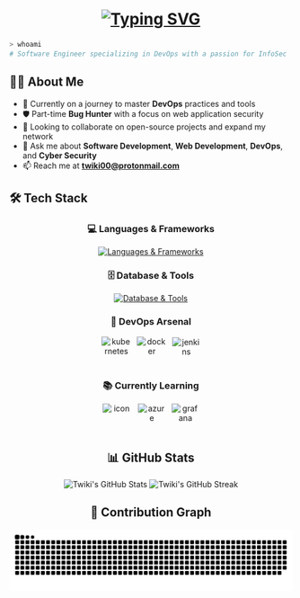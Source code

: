 # <div align="center">[![Typing SVG](https://readme-typing-svg.demolab.com?font=SDGlitchDemo&size=48&duration=1500&pause=550&color=14FF04&background=000000&center=true&vCenter=true&width=900&height=200&lines=Hello+%F0%9F%91%8B;I'm+Twiki;Software+Engineer+(DevOps);And+Infosec+enthusiast)](https://git.io/typing-svg)</div>

<div>
  
```bash
> whoami
# Software Engineer specializing in DevOps with a passion for InfoSec
```
</div>

## 👨‍💻 About Me

- 🔭 Currently on a journey to master **DevOps** practices and tools
- 🛡️ Part-time **Bug Hunter** with a focus on web application security
- 🤝 Looking to collaborate on open-source projects and expand my network
- 💬 Ask me about **Software Development**, **Web Development**, **DevOps**, and **Cyber Security**
- 📫 Reach me at **[twiki00@protonmail.com](mailto:twiki00@protonmail.com)**

## 🛠️ Tech Stack

<div align="center">

### 💻 Languages & Frameworks
[![Languages & Frameworks](https://skillicons.dev/icons?i=py,java,spring,cpp,go,js,nodejs,react,express,html,css,php,bash)](https://skillicons.dev)

### 🗄️ Database & Tools
[![Database & Tools](https://skillicons.dev/icons?i=mongodb,mysql,postgres,regex,git,github,linux,redhat,markdown,obsidian)](https://skillicons.dev)

### 🚀 DevOps Arsenal
<div style="display: flex; align-items: center; justify-content: center; gap: 10px;">
  <img src="https://techstack-generator.vercel.app/kubernetes-icon.svg" alt="kubernetes" width="53" style="width: 53px; height: 53px;" />
  <img src="https://techstack-generator.vercel.app/docker-icon.svg" alt="docker" width="53" style="width: 53px; height: 53px;" />
  <img src="https://skillicons.dev/icons?i=jenkins" alt="jenkins" width="50" height="50" />
</div>

### 📚 Currently Learning
<div style="display: flex; akign-items: center; justify-content: center; gap : 10px;">
<img src="https://techstack-generator.vercel.app/aws-icon.svg" alt="icon" width="53" style="width: 53px; height: 53px;" />
<img src="https://skillicons.dev/icons?i=azure" alt="azure" width="50" height="50" />
<img src="https://skillicons.dev/icons?i=grafana" alt="grafana" width="50" height="50" />
</div>

## 📊 GitHub Stats

<div align="center">
  <img src="https://github-readme-stats.vercel.app/api?username=twiki2&show_icons=true&theme=radical" alt="Twiki's GitHub Stats" />
  <img src="https://github-readme-streak-stats.herokuapp.com/?user=twiki2&theme=radical" alt="Twiki's GitHub Streak" />
</div>

## 🐍 Contribution Graph

<picture>
  <source media="(prefers-color-scheme: dark)" srcset="https://raw.githubusercontent.com/twiki2/twiki2/output/github-contribution-grid-snake-dark.svg">
  <source media="(prefers-color-scheme: light)" srcset="https://raw.githubusercontent.com/twiki2/twiki2/output/github-contribution-grid-snake.svg">
  <img alt="github contribution grid snake animation" src="https://raw.githubusercontent.com/twiki2/twiki2/output/github-contribution-grid-snake.svg">
</picture>

<!--
<div align="center">
  
### 🤝 Let's Connect!
[![LinkedIn](https://img.shields.io/badge/LinkedIn-0077B5?style=for-the-badge&logo=linkedin&logoColor=white)](https://linkedin.com/)
[![Twitter](https://img.shields.io/badge/Twitter-1DA1F2?style=for-the-badge&logo=twitter&logoColor=white)](https://twitter.com/)
[![Discord](https://img.shields.io/badge/Discord-7289DA?style=for-the-badge&logo=discord&logoColor=white)](https://discord.com/)
</div>
-->
